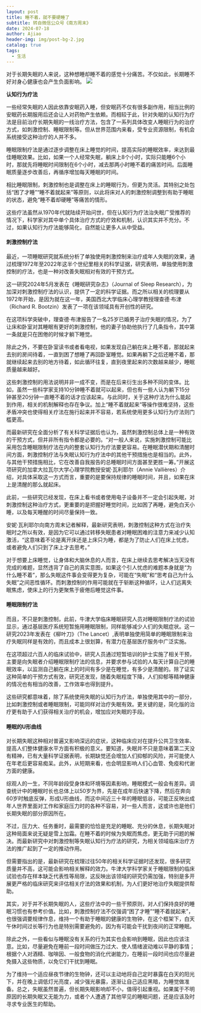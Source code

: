 ```yaml
---
layout: post
title: 睡不着，就不要硬睡了
subtitle: 转自微信公众号《南方周末》
date: 2024-07-18
author: Ajiao
header-img: img/post-bg-2.jpg
catalog: true
tags:
  - 生活
---
```

对于长期失眠的人来说，这种想睡却睡不着的感觉十分痛苦。不仅如此，长期睡不好对身心健康也会产生负面影响。
![](https://i0.wp.com/tvax4.sinaimg.cn/large/0089JD2ugy1hlqpenmqbjj30to0tlgp1.jpg)

**认知行为疗法**

一些经常失眠的人因此依靠安眠药入睡，但安眠药不仅有很多副作用，相当比例的安眠药长期服用后还会让人对药物产生依赖。而相较于此，针对失眠的认知行为疗法是目前治疗长期失眠的一线治疗方法，包含了一系列具体改变人睡眠行为的治疗方式，如刺激控制、睡眠限制等。但从世界范围内来看，受专业资源限制，有机会系统接受这种治疗的人并不多。

睡眠限制疗法是通过逐步调整在床上睡觉的时间，提高实际的睡眠效率，来达到最佳睡眠效果。比如，如果一个人经常失眠，躺床上8个小时，实际只能睡6个小时，那就先将睡眠时间限制在6个小时，减去那两小时睡不着的痛苦时间。后面睡眠质量逐步改善后，再循序增加每天睡眠的时间。

相比睡眠限制，刺激控制也是调整在床上的睡眠行为，但更为灵活。其特别之处包括“困了才睡”“睡不着就起来”等原则，以此将床对人的刺激控制调整到有助于睡眠的状态，避免“睡不着却硬睡”等痛苦的情形。

这些疗法虽然从1970年代就陆续开始问世，但在认知行为疗法治失眠广受推荐的情况下，科学家对其中单个具体治疗方式的疗效和机制，认识其实并不充分。不过，如果认知行为疗法能够简化，自然能让更多人从中受益。

#### **刺激控制疗法**

最近，一项睡眠研究就系统分析了单独使用刺激控制来治疗成年人失眠的效果，通过梳理1972年至2022年这半个世纪里相关的科学证据，研究表明，单独使用刺激控制的疗法，也是一种对改善失眠相对有效的干预方式。

这一研究2024年5月发表在《睡眠研究杂志》（Journal of Sleep Research），为加深对刺激控制疗法的认识，提供了一定的科学证据。而之所以相关的梳理要从1972年开始，是因为就在这一年，美国西北大学临床心理学教授理查德·布津（Richard R. Bootzin）发表了一项在该领域具有开创性的研究。

在这项科学突破中，理查德·布津报告了一名25岁已婚男子治疗失眠的情况，为了让床和卧室对其睡眠有更好的刺激控制，他的妻子协助他执行了几条指令，其中第一条就是只在困倦的时候才躺下睡觉。

除此之外，不要在卧室读书或者看电视，如果发现自己躺在床上睡不着，那就起来去别的房间待着，一直到困了想睡了再回卧室睡觉。如果再躺下之后还睡不着，那就继续起来去别的地方待着，如此循环往复，直到夜里起来的次数越来越少，睡眠质量越来越好。

这些刺激控制的用法说明并非一成不变，而是在后来衍生出多种不同的变体。比如，虽然一些科学家支持10分钟睡不着就可以起来，但也有一些人认为躺下15分钟甚至20分钟一直睡不着的话才应该起来。与此同时，关于这种疗法为什么能起到作用，相关的机制解释也存在争议。加上“睡不着就起来”等操作很难坚持，这些矛盾冲突也使得相关疗法在施行起来并不容易，若系统使用更多认知行为疗法则门槛更高。

而最新研究在全面分析了有关科学证据后也认为，虽然刺激控制总体上是一种有效的干预方式，但并非所有指令都是必要的。“对一般人来说，实施刺激控制可能比采用包含睡眠限制疗法在内的整套认知行为疗法要更容易。在睡眠潜伏期和清醒时间方面，刺激控制疗法与失眠认知行为疗法中的其他干预措施也是相当的。此外，与其他干预措施相比，它在改善自我报告的总睡眠时间方面甚至更胜一筹。”开展这项研究的加拿大拉瓦尔大学心理学院教授安妮·瓦利耶尔（Annie Vallières）介绍，对具体采取这一方式而言，重要的是要保持规律的睡眠时间，并且，如果在床上是清醒的那么就起床。

此前，一些研究已经发现，在床上看书或者使用电子设备并不一定会引起失眠，对刺激控制这种治疗方式，更重要的是把握好睡觉时间，比如困了再睡，避免白天小睡，以及每天睡醒的时间尽量保持一致。

安妮·瓦利耶尔向南方周末记者解释，最新研究表明，刺激控制这种方式在治疗失眠时之所以有效，是因为它可以通过转移失眠患者对睡眠困难的注意力来减少认知激活，“这意味着不论是离开床还是上床只为睡，都是为了防止人们在床上忧虑，或者避免人们只到了床上才去思考。”

对于想要上床睡觉，让身体和大脑休息的人而言，在床上继续去思考解决当天没有完成的难题，显然违背了自己的真实意图，如果这个引人忧虑的难题本身就是“为什么睡不着”，那么失眠这件事会变得更为复杂，可能在“失眠”和“思考自己为什么失眠”之间恶性循环。而刺激控制的作用可能就在于斩断这种循环，让人们远离失眠焦虑，使床上的行为更聚焦于疲倦后睡觉这件事。

#### **睡眠限制疗法**

而且，不只是刺激控制，此前，牛津大学临床睡眠研究人员对睡眠限制疗法的试验显示，通过基层医疗系统短暂施用睡眠限制，同样能够减少人们的失眠症状。这一研究2023年发表在《柳叶刀》（The Lancet）,表明单独使用简单的睡眠限制来治疗失眠同样是有效的，而且成本上很划算，有潜力在基层医疗服务中广泛实施。

在这项超过六百人的临床试验中，研究人员通过短暂培训的护士实施了相关干预，主要是向失眠者介绍睡眠限制疗法的信息，并要求参与试验的人每天计算自己的睡眠效率，以监测自己躺在床上的时间有多少是在睡觉，有多少是清醒的。除了证实这种简单的干预方式有效，研究还发现，随着失眠程度下降，人们抑郁等精神健康的情况也有相当的改善，工作效率也得到提升。

这些研究都意味着，除了系统使用失眠的认知行为疗法，单独使用其中的一部分，比如刺激控制或者睡眠限制，可能同样对治疗失眠有效。更关键的是，简化版的治疗更有助于人们获得相关治疗的机会，增加应对失眠的手段。

#### **睡眠的U形曲线**

对长期失眠这种相对普遍又影响深远的症状，这种临床应对在提升公共卫生效率、提高人们整体健康水平方面有积极的意义。要知道，失眠并不只是意味着第二天没有精神，已有大量科学证据表明，长期缺觉还会增加人们抑郁的风险，并可能使人在年老后更容易痴呆。此外，从短期来看，也会明显影响人们心血管、免疫和代谢方面的健康。

综观人的一生，不同年龄段受身体和环境等因素影响，睡眠模式一般会有差异。调查统计中的睡眠时长也总体上以50岁为界，先是在成年后快速下降，然后在奔向60岁时触底反弹，形成U形曲线，而这中间近三十年的睡眠低谷，可能正反映出成年人世界里面对工作和家庭压力时的各种不容易，对一些人而言，这或许也是他们长期失眠的部分原因所在。

不过，压力大、任务重时，最需要的恰恰是充足的睡眠、充分的休息，长期失眠对这种局面来说无疑是雪上加霜。在睡不着的时候为失眠而焦虑，更无助于问题的解决。而最新研究中对刺激控制等失眠认知行为疗法的研究，为相关领域临床治疗方法的推广起到了一定的推动作用。

但需要指出的是，最新研究在梳理过往50年的相关科学证据时还发现，很多研究质量并不高，这可能会影响相关解释的效力。牛津大学科学家关于睡眠限制的临床试验也存在样本缺乏代表性等局限，这反映出该领域的研究仍需加强，特别是多开展更严格的临床研究来评估相关疗法的效果和机制，为人们更好地治疗失眠提供帮助。

其实，对于并不长期失眠的人，这些疗法中的一些干预原则，对人们保持良好的睡眠习惯也有参考价值。比如，刺激控制疗法不仅强调“困了才睡”“睡不着就起来”，也很强调要规律作息，维持一个有助于睡眠的健康的生物钟，在这个框架下，白天午休时间过长等行为也是特别需要避免的，因为有可能会干扰到夜间的正常睡眠。

除此之外，一些看似与睡眠没有关系的行为其实也会影响到睡眠，因此也应该注意。比如，尽量避免在睡前一段时间做压力过大、使人情绪波动难以平静的事情；根据个人对酒精、咖啡因、一般食物的消化代谢能力，在睡前一段时间也应尽量避免摄入这些物质，以免它们干扰到睡眠。

为了维持一个适应昼夜节律的生物钟，还可以主动地将自己定时暴露在白天的阳光下，并在晚上调低灯光亮度，减少强光暴露，逐渐让自己适应黑暗，为睡觉做准备。总之，失眠虽然普遍，但长期失眠影响却不小，值得引起重视。如果属于不明原因的长期失眠又无能为力，或者个人遭遇了其他罕见的睡眠问题，还是应该及时寻求专业医生的帮助。